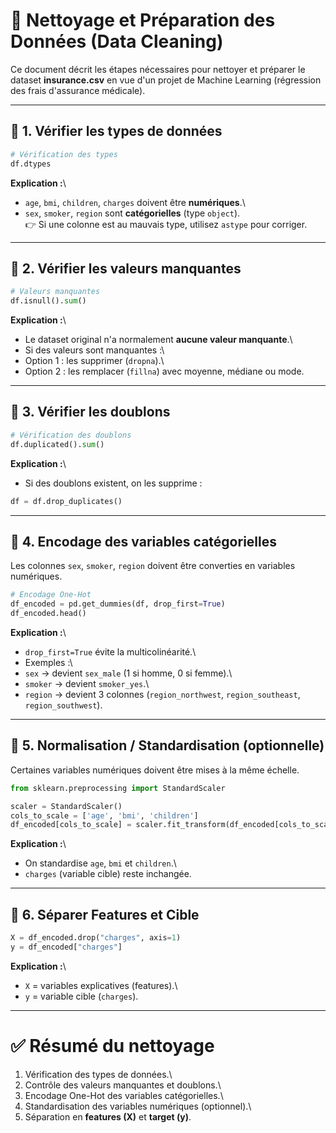# 🧹 Nettoyage et Préparation des Données (Data Cleaning)

Ce document décrit les étapes nécessaires pour nettoyer et préparer le
dataset **insurance.csv** en vue d'un projet de Machine Learning
(régression des frais d'assurance médicale).

------------------------------------------------------------------------

## 🔹 1. Vérifier les types de données

``` python
# Vérification des types
df.dtypes
```

**Explication :**\
- `age`, `bmi`, `children`, `charges` doivent être **numériques**.\
- `sex`, `smoker`, `region` sont **catégorielles** (type `object`).\
👉 Si une colonne est au mauvais type, utilisez `astype` pour corriger.

------------------------------------------------------------------------

## 🔹 2. Vérifier les valeurs manquantes

``` python
# Valeurs manquantes
df.isnull().sum()
```

**Explication :**\
- Le dataset original n'a normalement **aucune valeur manquante**.\
- Si des valeurs sont manquantes :\
- Option 1 : les supprimer (`dropna`).\
- Option 2 : les remplacer (`fillna`) avec moyenne, médiane ou mode.

------------------------------------------------------------------------

## 🔹 3. Vérifier les doublons

``` python
# Vérification des doublons
df.duplicated().sum()
```

**Explication :**\
- Si des doublons existent, on les supprime :

``` python
df = df.drop_duplicates()
```

------------------------------------------------------------------------

## 🔹 4. Encodage des variables catégorielles

Les colonnes `sex`, `smoker`, `region` doivent être converties en
variables numériques.

``` python
# Encodage One-Hot
df_encoded = pd.get_dummies(df, drop_first=True)
df_encoded.head()
```

**Explication :**\
- `drop_first=True` évite la multicolinéarité.\
- Exemples :\
- `sex` → devient `sex_male` (1 si homme, 0 si femme).\
- `smoker` → devient `smoker_yes`.\
- `region` → devient 3 colonnes (`region_northwest`, `region_southeast`,
`region_southwest`).

------------------------------------------------------------------------

## 🔹 5. Normalisation / Standardisation (optionnelle)

Certaines variables numériques doivent être mises à la même échelle.

``` python
from sklearn.preprocessing import StandardScaler

scaler = StandardScaler()
cols_to_scale = ['age', 'bmi', 'children']
df_encoded[cols_to_scale] = scaler.fit_transform(df_encoded[cols_to_scale])
```

**Explication :**\
- On standardise `age`, `bmi` et `children`.\
- `charges` (variable cible) reste inchangée.

------------------------------------------------------------------------

## 🔹 6. Séparer Features et Cible

``` python
X = df_encoded.drop("charges", axis=1)
y = df_encoded["charges"]
```

**Explication :**\
- `X` = variables explicatives (features).\
- `y` = variable cible (`charges`).

------------------------------------------------------------------------

# ✅ Résumé du nettoyage

1.  Vérification des types de données.\
2.  Contrôle des valeurs manquantes et doublons.\
3.  Encodage One-Hot des variables catégorielles.\
4.  Standardisation des variables numériques (optionnel).\
5.  Séparation en **features (X)** et **target (y)**.

